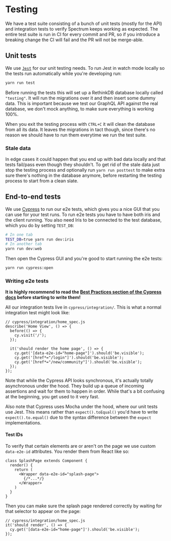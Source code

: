 # Testing

We have a test suite consisting of a bunch of unit tests (mostly for the API) and integration tests to verify Spectrum keeps working as expected. The entire test suite is run in CI for every commit and PR, so if you introduce a breaking change the CI will fail and the PR will not be merge-able.

## Unit tests

We use [`Jest`](https://github.com/facebook/jest) for our unit testing needs. To run Jest in watch mode locally so the tests run automatically while you're developing run:

```sh
yarn run test
```

Before running the tests this will set up a RethinkDB database locally called `"testing"`. It will run the migrations over it and then insert some dummy data. This is important because we test our GraphQL API against the real database, we don't mock anything, to make sure everything is working 100%.

When you exit the testing process with `CTRL+C` it will clean the database from all its data. It leaves the migrations in tact though, since there's no reason we should have to run them everytime we run the test suite.

### Stale data

In edge cases it could happen that you end up with bad data locally and that tests fail/pass even though they shouldn't. To get rid of the stale data just stop the testing process and optionally run `yarn run posttest` to make extra sure there's nothing in the database anymore, before restarting the testing process to start from a clean slate.

## End-to-end tests

We use [Cypress](https://cypress.io) to run our e2e tests, which gives you a nice GUI that you can use for your test runs. To run e2e tests you have to have both iris and the client running. You also need Iris to be connected to the test database, which you do by setting `TEST_DB`:

```sh
# In one tab
TEST_DB=true yarn run dev:iris
# In another tab
yarn run dev:web
```

Then open the Cypress GUI and you're good to start running the e2e tests:

```sh
yarn run cypress:open
```

### Writing e2e tests

**It is highly recommend to read the [Best Practices section of the Cypress docs](https://docs.cypress.io/guides/references/best-practices.html) before starting to write them!**

All our integration tests live in `cypress/integration/`. This is what a normal integration test might look like:

```JS
// cypress/integration/home_spec.js
describe('Home View', () => {
  before(() => {
    cy.visit('/');
  });

  it('should render the home page', () => {
    cy.get('[data-e2e-id="home-page"]').should('be.visible');
    cy.get('[href*="/login"]').should('be.visible');
    cy.get('[href*="/new/community"]').should('be.visible');
  });
});
```

Note that while the Cypress API looks synchronous, it's actually totally asynchronous under the hood. They build up a queue of incoming assertions and wait for them to happen in order. While that's a bit confusing at the beginning, you get used to it very fast.

Also note that Cypress uses Mocha under the hood, where our unit tests use Jest. This means rather than `expect().toEqual()` you'd have to write `expect().to.equal()` due to the syntax difference between the `expect` implementations.

#### Test IDs

To verify that certain elements are or aren't on the page we use custom `data-e2e-id` attributes. You render them from React like so:

```JS
class SplashPage extends Component {
  render() {
    return (
      <Wrapper data-e2e-id="splash-page">
        {/*...*/}
      </Wrapper>
    )
  }
}
```

Then you can make sure the splash page rendered correctly by waiting for that selector to appear on the page:

```JS
// cypress/integration/home_spec.js
it('should render', () => {
  cy.get('[data-e2e-id="home-page"]').should('be.visible');
});
```

